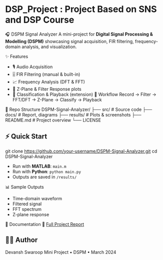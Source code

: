 # DSP_Project : Project Based on SNS and DSP Course
🎧 DSPM Signal Analyzer
A mini-project for **Digital Signal Processing & Modelling (DSPM)** showcasing signal acquisition, FIR filtering, frequency-domain analysis, and visualization.

✨ Features
* 🎙️ Audio Acquisition
* 🎚️ FIR Filtering (manual & built-in)
* 📈 Frequency Analysis (DFT & FFT)
* 🔵 Z-Plane & Filter Response plots
* 🎯 Classification & Playback (extension)
🔗 Workflow
Record → Filter → FFT/DFT → Z-Plane → Classify → Playback

📂 Repo Structure
DSPM-Signal-Analyzer/
├── src/        # Source code
├── docs/       # Report, diagrams
├── results/    # Plots & screenshots
├── README.md   # Project overview
└── LICENSE


## ⚡ Quick Start
git clone https://github.com/your-username/DSPM-Signal-Analyzer.git
cd DSPM-Signal-Analyzer
* Run with **MATLAB**: `main.m`
* Run with **Python**: `python main.py`
* Outputs are saved in `/results/`



📊 Sample Outputs
* Time-domain waveform
* Filtered signal
* FFT spectrum
* Z-plane response


📑 Documentation
📄 [Full Project Report](docs/report.pdf)

## 👨‍💻 Author
Devansh Swaroop
Mini Project • DSPM • March 2024

